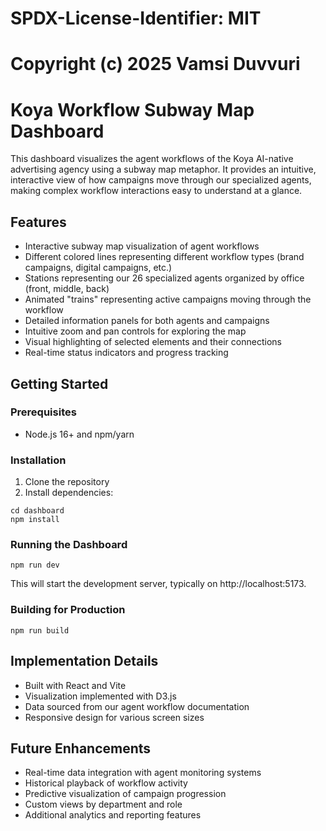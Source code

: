 # SPDX-License-Identifier: MIT
# Copyright (c) 2025 Vamsi Duvvuri

# Koya Workflow Subway Map Dashboard

This dashboard visualizes the agent workflows of the Koya AI-native advertising agency using a subway map metaphor. It provides an intuitive, interactive view of how campaigns move through our specialized agents, making complex workflow interactions easy to understand at a glance.

## Features

- Interactive subway map visualization of agent workflows
- Different colored lines representing different workflow types (brand campaigns, digital campaigns, etc.)
- Stations representing our 26 specialized agents organized by office (front, middle, back)
- Animated "trains" representing active campaigns moving through the workflow
- Detailed information panels for both agents and campaigns
- Intuitive zoom and pan controls for exploring the map
- Visual highlighting of selected elements and their connections
- Real-time status indicators and progress tracking

## Getting Started

### Prerequisites

- Node.js 16+ and npm/yarn

### Installation

1. Clone the repository
2. Install dependencies:
```
cd dashboard
npm install
```

### Running the Dashboard

```
npm run dev
```

This will start the development server, typically on http://localhost:5173.

### Building for Production

```
npm run build
```

## Implementation Details

- Built with React and Vite
- Visualization implemented with D3.js
- Data sourced from our agent workflow documentation
- Responsive design for various screen sizes

## Future Enhancements

- Real-time data integration with agent monitoring systems
- Historical playback of workflow activity
- Predictive visualization of campaign progression
- Custom views by department and role
- Additional analytics and reporting features